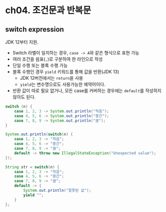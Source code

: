 # ch04. 조건문과 반복문

## switch expression

JDK 12부터 지원. 
- Switch 라벨이 일치하는 경우, `case -> A`와 같은 형식으로 표현 가능
- 여러 조건을 쉼표(`,`)로 구분하여 한 라인으로 작성
- 단일 수행 또는 블록 수행 가능
- 블록 수행인 경우 `yield` 키워드를 통해 값을 반환(JDK 13)
	- JDK 12버전에서는 `return`을 사용
	- `yield`는 변수명으로도 사용가능한 예약어이다.
- 반환 값이 따로 필요 없거나, 모든 case를 커버하는 경우에는 `default`를 작성하지 않아도 된다.

```java
switch (n) {
	case 1, 2, 3 -> System.out.println("작음");
	case 4, 5, 6 -> System.out.println("중간");
	case 7, 8, 9 -> System.out.println("큼");
}

System.out.println(switch(n) {
	case 1, 2, 3 -> "작음";
	case 4, 5, 6 -> "중간";
	case 7, 8, 9 -> "큼";
	default -> throw new IllegalStateException("Unexpected value");
});

String str = switch(n) {
	case 1, 2, 3 -> "작음";
	case 4, 5, 6 -> "중간";
	case 7, 8, 9 -> "큼";
	default -> {  
	    System.out.println("잘못된 값");
	    yield "";  
	}
};
```
